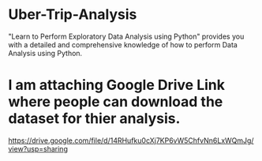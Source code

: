 # Uber-Trip-Analysis

"Learn to Perform Exploratory Data Analysis using Python" provides you with a detailed and comprehensive knowledge of how to perform Data Analysis using Python.


# I am attaching Google Drive Link where people can download the dataset for thier analysis.

https://drive.google.com/file/d/14RHufku0cXj7KP6vW5ChfvNn6LxWQmJg/view?usp=sharing
